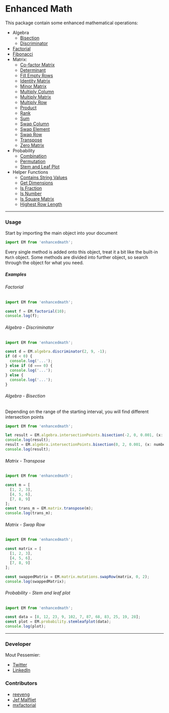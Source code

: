 # Enhanced Math

This package contain some enhanced mathematical operations:

- Algebra
  - [Bisection](https://github.com/MoutPessemier/enhancedMathJS/blob/master/src/Algebra/bisection.ts)
  - [Discriminator](https://github.com/MoutPessemier/enhancedMathJS/blob/master/src/Algebra/discriminator.ts)
- [Factorial](https://github.com/MoutPessemier/enhancedMathJS/blob/master/src/factorial.ts)
- [Fibonacci](https://github.com/MoutPessemier/enhancedMathJS/blob/master/src/fibonacci.ts)
- Matrix:
  - [Co-factor Matrix](https://github.com/MoutPessemier/enhancedMathJS/blob/master/src/Matrix/cofactor.ts)
  - [Determinant](https://github.com/MoutPessemier/enhancedMathJS/blob/master/src/Matrix/determinant.ts)
  - [Fill Empty Rows](https://github.com/MoutPessemier/enhancedMathJS/blob/master/src/Helpers/index.ts#L61)
  - [Identity Matrix](https://github.com/MoutPessemier/enhancedMathJS/blob/master/src/Helpers/index.ts#L81)
  - [Minor Matrix](https://github.com/MoutPessemier/enhancedMathJS/blob/master/src/Helpers/index.ts#L221)
  - [Multiply Column](https://github.com/MoutPessemier/enhancedMathJS/blob/master/src/Helpers/index.ts#L196)
  - [Multiply Matrix](https://github.com/MoutPessemier/enhancedMathJS/blob/master/src/Helpers/index.ts#L173)
  - [Multiply Row](https://github.com/MoutPessemier/enhancedMathJS/blob/master/src/Helpers/index.ts#L184)
  - [Product](https://github.com/MoutPessemier/enhancedMathJS/blob/master/src/Matrix/matrix_product.ts)
  - [Rank](https://github.com/MoutPessemier/enhancedMathJS/blob/master/src/Helpers/index.ts#L210)
  - [Sum](https://github.com/MoutPessemier/enhancedMathJS/blob/master/src/Matrix/matrix_sum.ts)
  - [Swap Column](https://github.com/MoutPessemier/enhancedMathJS/blob/master/src/Helpers/index.ts#L126)
  - [Swap Element](https://github.com/MoutPessemier/enhancedMathJS/blob/master/src/Helpers/index.ts#L146)
  - [Swap Row](https://github.com/MoutPessemier/enhancedMathJS/blob/master/src/Helpers/index.ts#L110)
  - [Transpose](https://github.com/MoutPessemier/enhancedMathJS/blob/master/src/Matrix/transpose.ts)
  - [Zero Matrix](https://github.com/MoutPessemier/enhancedMathJS/blob/master/src/Helpers/index.ts#L95)
- Probability
  - [Combination](https://github.com/MoutPessemier/enhancedMathJS/blob/master/src/Probability/combination.ts)
  - [Permutation](https://github.com/MoutPessemier/enhancedMathJS/blob/master/src/Probability/permutation.ts)
  - [Stem and Leaf Plot](https://github.com/MoutPessemier/enhancedMathJS/blob/master/src/Probability/stemleafplot.ts)
- Helper Functions
  - [Contains String Values](https://github.com/MoutPessemier/enhancedMathJS/blob/master/src/Helpers/index.ts#L33)
  - [Get Dimensions](https://github.com/MoutPessemier/enhancedMathJS/blob/master/src/Helpers/index.ts#L22)
  - [Is Fraction](https://github.com/MoutPessemier/enhancedMathJS/blob/master/src/Helpers/index.ts#L14)
  - [Is Number](https://github.com/MoutPessemier/enhancedMathJS/blob/master/src/Helpers/index.ts#L5)
  - [Is Square Matrix](https://github.com/MoutPessemier/enhancedMathJS/blob/master/src/Helpers/index.ts#L42)
  - [Highest Row Length](https://github.com/MoutPessemier/enhancedMathJS/blob/master/src/Helpers/index.ts#L52)

<hr>

### Usage

Start by importing the main object into your document

```js
import EM from 'enhancedmath';
```

Every single method is added onto this object, treat it a bit like the built-in `Math` object. Some methods are divided into further object, so search through the object for what you need.

##### Examples

###### Factorial

```js
import EM from 'enhancedmath';

const f = EM.factorial(10);
console.log(f);
```

###### Algebra - Discriminator

```js
import EM from 'enhancedmath';

const d = EM.algebra.discriminator(2, 9, -1);
if (d < 0) {
  console.log('...');
} else if (d === 0) {
  console.log('...');
} else {
  console.log('...');
}
```

###### Algebra - Bisection

Depending on the range of the starting interval, you will find different intersection points

```js
import EM from 'enhancedmath';

let result = EM.algebra.intersectionPoints.bisection(-2, 0, 0.001, (x: number) => x * x - 1);
console.log(result);
result = EM.algebra.intersectionPoints.bisection(0, 2, 0.001, (x: number) => x * x - 1);
console.log(result);
```

###### Matrix - Transpose

```js
import EM from 'enhancedmath';

const m = [
  [1, 2, 3],
  [4, 5, 6],
  [7, 8, 9]
];
const trans_m = EM.matrix.transpose(m);
console.log(trans_m);
```

###### Matrix - Swap Row

```js
import EM from 'enhancedmath';

const matrix = [
  [1, 2, 3],
  [4, 5, 6],
  [7, 8, 9]
];

const swappedMatrix = EM.matrix.mutations.swapRow(matrix, 0, 2);
console.log(swappedMatrix);
```

###### Probability - Stem and leaf plot

```js
import EM from 'enhancedmath';

const data = [8, 12, 23, 9, 102, 7, 87, 68, 83, 25, 19, 28];
const plot = EM.probability.stemleafplot(data);
console.log(plot);
```

<hr>

### Developer

Mout Pessemier:

- [Twitter](https://twitter.com/MoutPessemier)
- [LinkedIn](https://www.linkedin.com/in/moutpessemier/)

### Contributors

- [reeveng](https://github.com/reeveng)
- [Jef Malfliet](https://github.com/Jef-Malfliet)
- [mxfactorial](https://github.com/mxfactorial)
